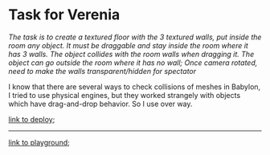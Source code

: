 # Task for Verenia

*The task is to create a textured floor with the 3 textured walls, put inside the room any object. It must be draggable and stay inside the room where it has 3 walls. The object collides with the room walls when dragging it. The object can go outside the room where it has no wall; Once camera rotated, need to make the walls transparent/hidden for spectator*

I know that there are several ways to check collisions of meshes in Babylon, I tried to use physical engines, but they worked strangely with objects which have drag-and-drop behavior. So I use over way.

[link to deploy](https://babylon-room.netlify.app/);

--- 
[link to playground](https://playground.babylonjs.com/#VZM2A6#1);
